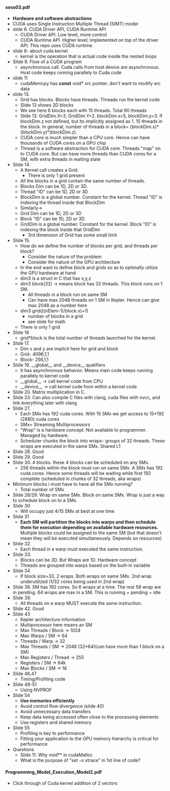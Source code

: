 #### sess03.pdf
* **Hardware and software abstractions**
* CUDA uses Single Instruction Multiple Thread (SIMT) model
* slide 6. CUDA Driver API, CUDA Runtime API
  * CUDA Driver API. Low level, more control
  * CUDA Runtime API. Higher level; implemented on top of the driver API. This repo uses CUDA runtime.
* slide 8- about cuda kernel
  * kernel is the operation that is actual code inside the nested loops
* Slide 9. Flow of a CUDA program
  * asynchronous call. Cuda calls from host device are asynchronous. Host code keeps running parallely to Cuda code
* slide 11
  * cudaMemcpy has **const** void* src pointer. don't want to modify src data
* slide 13.
  * Grid has blocks. Blocks have threads. Threads run the kernel code
  * Slide 13 shows 2D blocks
  * We see here 6 blocks each with 15 threads. Total 90 threads
  * Slide 13. GridDim.X=3, GridDim.Y=2. blockDim.x=5, blockDim.y=3. If blockDim.z not defined, but its implicitly assigned as 1. 15 threads in the block. In general, number of threads in a block= (blockDim.x)\*(blockDim.y)\*(blockDim.z).
  * CUDA core is much simpler than a CPU core. Hence can have thousands of CUDA cores on a GPU chip
  * Thread is a software abstraction for CUDA core. Threads "map" on to CUDA core. But can have more threads than CUDA cores for a SM, with extra threads in waiting state
* Slide 14.
  * A Kernel call creates a Grid.
    * There is only 1 grid present
  * All the blocks in a grid contain the same number of threads.
  * Blocks Dim can be 1D, 2D or 3D.
  * Thread "ID" can be 1D, 2D or 3D
  * BlockDim is a global number. Constant for the kernel. Thread "ID" is indexing the thread inside that BlockDim
  * Similarly->
  * Grid Dim can be 1D, 2D or 3D
  * Block "ID" can be 1D, 2D or 3D
  * GridDim is a global number. Constant for the kernel. Block "ID" is indexing the block inside that GridDim
    * 3rd dimension of Grid has some small limit
* Slide 15.
  * How do we define the number of blocks per grid, and threads per block?
    * Consider the nature of the problem
    * Consider the nature of the GPU
architecture
  * In the end want to define block and grids so as to optimally utilize the GPU hardware at hand
  * dim3 is a struct in C that has x,y,z
  * dim3 block(32) -> means block has 32 threads. This block runs on 1 SM.
    * All threads in a block run on same SM
    * Can have max 2048 threads on 1 SM in Kepler. Hence can give max 2048 as a number here
  * dim3 grid(((nElem-1)/block.x)+1)
    * number of blocks in a grid
    * see slide for math
  * There is only 1 grid
* Slide 16
  * grid*block is the total number of threads launched for the kernel.
* Slide 17.
  * Dim x and y are implicit here for grid and block
  * Grid- 4096,1,1
  * Block- 256,1,1
* Slide 19. \_\_global__ and \_\_device__ qualifiers
  * It has asynchronous behavior. Means main code keeps running parallely to kernel code
  * \_\_global__ -> call kernel code from CPU
  * \_\_device__ -> call kernel code from within a kernel code
* Slide 20. Matrix multiplication in C.
* Slide 23. Can also compile C files with clang, cuda files with nvcc, and link everything later with clang
* Slide 27.
  * Each SMx has 192 cuda cores. With 15 SMx we get access to 15*192 (2880) cuda cores
  * SMx= Streaming Multiprocessors
  * "Wrap" is a hardware concept. Not available to programmer. Managed by hardware.
  * Scheduler chunks the block into wraps- groups of 32 threads. These wraps are executed in the same SMx. Shared L1
* Slide 28. Good
* Slide 29. Good
* Slide 30. 4 blocks. these 4 blocks can be scheduled on any SMx.
  * 256 threads within the block must run on same SMx. A SMx has 192 cuda cores. Hence some threads will be waiting while first 192 complete (scheduled in chunks of 32 threads, aka wraps)
* Minimum blocks i must have to have all the SMx running?
  * Total number of SMx
* Slide 28/29. Wrap on same SMx. Block on same SMx. Wrap is just a way to schedule block on to a SMx.
* Slide 30
  * Will occupy just 4/15 SMx at best at one time
* Slide 31
  * **Each SM will partition the blocks into warps and then schedule them for
execution depending on available hardware resources.** Multiple blocks could be assigned to the same SM (but that
doesn't mean they will be executed simultaneously. Depends on resources)
* Slide 32.
  * Each thread in a warp must executed the same instruction.
* Slide 33.
  * Blocks can be 3D. But Wraps are 1D. Hardware concept
  * Threads are grouped into warps based on the built-in variable
* Slide 34
  * If block size=33, 2 wraps. Both wraps on same SMx. 2nd wrap underutilized (1/32 cores being used in 2nd wrap)
* Slide 36. SM has 192 cores. So 6 wraps at a time. The rest 58 wrap are in pending. 64 wraps are max in a SM.  This is running + pending + idle
* Slide 39.
  * All threads on a warp MUST execute the same instruction.
* Slide 42. Good
* Slide 43
  * Kepler architecture information
  * Multiprocessor here means an SM
  * Max Threads / Block -> 1024
  * Max Warps / SM -> 64
  * Threads / Warp -> 32
  * Max Threads / SM -> 2048 (32*64)(can have more than 1 block on a SM)
  * Max Registers / Thread -> 255
  * Registers / SM -> 64k
  * Max Blocks / SM -> 16
* Slide 46,47
  * Timing/Profiling code
* Slide 49-51
  * Using NVPROF
* Slide 54
  * **Use memories efficiently**
  * Avoid control flow divergence (slide 40)
  * Avoid unnecessary data transfers
  * Keep data being accessed often close to the processing elements
  * Use registers and shared memory
* Slide 55
  * Profiling is key to performance
  * Fitting your application to the GPU memory hierarchy is critical for performance
* Questions
  * Slide 11. Why void** in cudaMalloc
  * What is the purpose of "set -o xtrace" in 1st line of code?

#### Programming_Model_Execution_Model2.pdf
* Click through of Cuda kernel addition of 2 vectors
